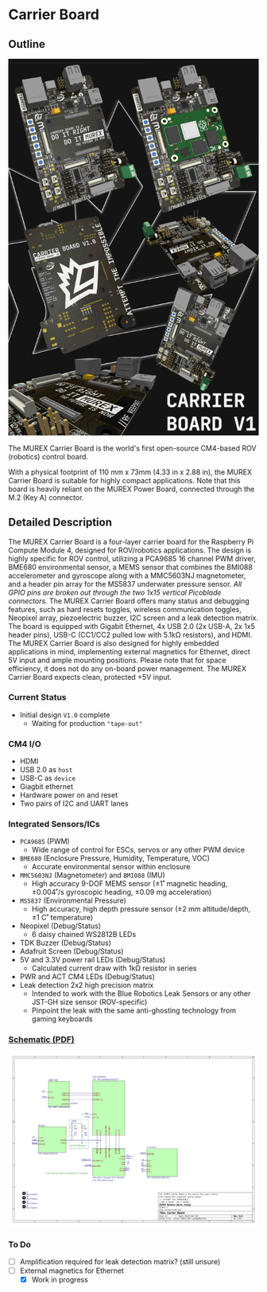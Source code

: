 # Carrier Board

## Outline

![Raytraced Render](../../img/carrier_board_v1_release.jpg)

The MUREX Carrier Board is the world's first open-source CM4-based ROV (robotics) control board.

With a physical footprint of 110 mm x 73mm (4.33 in x 2.88 in), the MUREX Carrier Board is suitable for highly compact applications. Note that this board is heavily reliant on the MUREX Power Board, connected through the M.2 (Key A) connector.

## Detailed Description

The MUREX Carrier Board is a four-layer carrier board for the Raspberry Pi Compute Module 4, designed for ROV/robotics applications. The design is highly specific for ROV control, utilizing a PCA9685 16 channel PWM driver, BME680 environmental sensor, a MEMS sensor that combines the BMI088 accelerometer and gyroscope along with a MMC5603NJ magnetometer, and a header pin array for the MS5837 underwater pressure sensor. *All GPIO pins are broken out through the two 1x15 vertical Picoblade connectors.* The MUREX Carrier Board offers many status and debugging features, such as hard resets toggles, wireless communication toggles, Neopixel array, piezoelectric buzzer, I2C screen and a leak detection matrix. The board is equipped with Gigabit Ethernet, 4x USB 2.0 (2x USB-A, 2x 1x5 header pins), USB-C (CC1/CC2 pulled low with 5.1kΩ resistors), and HDMI. The MUREX Carrier Board is also designed for highly embedded applications in mind, implementing external magnetics for Ethernet, direct 5V input and ample mounting positions. Please note that for space efficiency, it does not do any on-board power management. The MUREX Carrier Board expects clean, protected +5V input.

### Current Status

- Initial design `V1.0` complete
  - Waiting for production `"tape-out"`

### CM4 I/O

- HDMI
- USB 2.0 as `host`
- USB-C as `device`
- Giagbit ethernet
- Hardware power on and reset
- Two pairs of I2C and UART lanes

### Integrated Sensors/ICs

- `PCA9685` (PWM)
  - Wide range of control for ESCs, servos or any other PWM device
- `BME680` (Enclosure Pressure, Humidity, Temperature, VOC)
  - Accurate environmental sensor within enclosure
- `MMC5603NJ` (Magnetometer) and `BMI088` (IMU)
  - High accuracy 9-DOF MEMS sensor (±1˚ magnetic heading, ±0.004˚/s gyroscopic heading, ±0.09 mg acceleration)
- `MS5837` (Environmental Pressure)
  - High accuracy, high depth pressure sensor (±2 mm altitude/depth, ±1 C˚ temperature)
- Neopixel (Debug/Status)
  - 6 daisy chained WS2812B LEDs
- TDK Buzzer (Debug/Status)
- Adafruit Screen (Debug/Status)
- 5V and 3.3V power rail LEDs (Debug/Status)
  - Calculated current draw with 1kΩ resistor in series
- PWR and ACT CM4 LEDs (Debug/Status)
- Leak detection 2x2 high precision matrix
  - Intended to work with the Blue Robotics Leak Sensors or any other JST-GH size sensor (ROV-specific)
  - Pinpoint the leak with the same anti-ghosting technology from gaming keyboards

### [Schematic (PDF)](../pdf/schematics/carrier_v1.0_schematic.pdf)

![Schematic Preview](../../img/carrier_board_v1_schematic_preview.png)

### To Do

- [ ] Amplification required for leak detection matrix? (still unsure)
- [ ] External magnetics for Ethernet
  - [X] Work in progress
